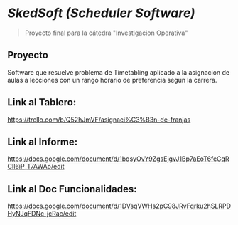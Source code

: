 # *SkedSoft (Scheduler Software)*
> Proyecto final para la cátedra "Investigacion Operativa"

## Proyecto
Software que resuelve problema de Timetabling aplicado a la asignacion de aulas a lecciones con un rango horario de preferencia segun la carrera.


## Link al Tablero:
https://trello.com/b/Q52hJmVF/asignaci%C3%B3n-de-franjas

## Link al Informe:
https://docs.google.com/document/d/1bqsyOvY9ZgsEjgvJ1Bp7aEoT6feCqRCIl6iP_T7AWAo/edit

## Link al Doc Funcionalidades:
https://docs.google.com/document/d/1DVsqVWHs2pC98JRvFqrku2hSLRPDHyNJqFDNc-jcRac/edit
